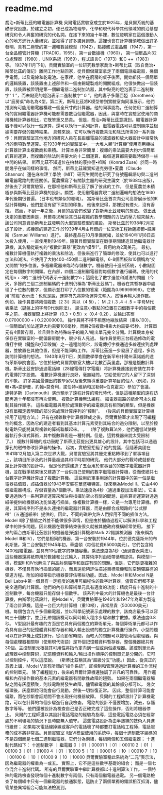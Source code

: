# readme.md

喬治•斯蒂比茲的繼電器計算機
    貝爾電話實驗室成立於1925年，是貝爾系統的基礎研究設施。於建立之初，便已成為物理學，化學和現代科學其他領域的前沿基礎研究和令人興奮的研究的代名詞。在接下來的幾十年裡，數位發明家在這個激動人心的地方進行大量研究，並獲得了許多諾貝爾獎。這裡也會在計算機領域做出許多發明，具有二極管的第一邏輯數據模型（1942），點接觸式電晶體（1947），第一台全晶體管計算機（TRADIC，1955），第一台數據機（1960）， 第一個單晶片32位處理器（1980），UNIX系統（1969），程式語言C（1973）和C ++（1983）等。
    1937年11月下旬，貝爾實驗室的一位研究數學家喬治•斯蒂比茲（取自喬治•斯蒂比茲的傳記）離開工作地點回家，從貝爾儲藏室拿走了兩個電話繼電器，幾個手電筒，以及電線和乾電池。在家裡，他坐在廚房的桌子後面，開始組裝一個簡單的邏輯裝置，該裝置由上述部件和一個由錫罐製成的開關組成。他很快做出一個裝置，該裝置被證明是第一個繼電器二進制加法器，其中點亮的燈泡表示二進制數字“ 1 ”，而未點亮的燈泡表示二進制數字“ 0 ”。他的妻子多蘿西婭（Dorotheea）以“廚房桌”命名為K型。第二天，斯蒂比茲將K模型帶到實驗室向同事展示，他們推測有可能用繼電器構建一個全尺寸的計算器。他的同事認為，任何使用二進制算術的實用繼電器計算機可能都需要數百個繼電器，因此，與當時在實驗室使用的商用機械計算器相比，它既笨重又昂貴。
	但是，喬治•斯蒂比茲意識到，繼電器計算器不僅可以執行一個運算，還可以執行一系列計算，繼電器電路可以控制順序並根據需要存儲的臨時結果。 具體來說，它可以執行複數乘法和除法所需的一系列操作：貝爾實驗室其他地方的研究人員在長距離電路的濾波器和放大器設計中經常執行的兩項數學運算。在1930年代的實驗室中，一大堆人類“計算機”使用商用機械計算器計算出複數商和乘積。 計算本身非常簡單：複雜的乘法需要大約六個簡單的算術運算，而複雜的除法則需要大約十二個運算，每個運算都需要臨時儲存一些中間的結果。
斯蒂比茲不知道位在柏林的康拉德•祖斯（Konrad Zuse）於同一時間幾乎在做同樣的事情。 然而，斯蒂比茲確實知道克勞德•夏農（Claude Shannon）還在麻省理工學院（MIT）研究生期間也研究了符號邏輯語句與二進制繼電器電路的對應關係。夏農撰寫了有關該主題的研究生論文（於1938年出版），然後去了貝爾實驗室，在那裡他和斯蒂比茲了解了彼此的工作。 但是夏農並未積極參與斯蒂比茲計算機的設計。顯然，使用繼電器實現二進制邏輯的想法在1930年代後期很普遍。（日本也有類似的發現）。
    當斯蒂比茲首次向公司高管展示他的K型計算機時，他們並沒有留下深刻的印象。 他後來記得，那裡沒有煙火，沒有香檳。 然而，不到一年之後，貝爾的高管們改變了對斯蒂比茲發明的想法。 做出此決定的重要因素是，貝爾尋求解決其日益複雜的數學問題的方法的壓力越來越大。 該公司同意資助斯蒂比茲發明的大型實驗模型的建設。 斯蒂比茲於1938年2月完成了設計，該機器的建造工作於1939年4月由貝爾的一位交換工程師薩繆爾•威廉斯（Samuel Williams）進行。 最終產品在10月準備就緒，並於1940年1月8日首次投入使用，一直使用到1949年。隨著貝爾實驗室在戰爭期間建造其他繼電器計算機，其名稱從最初的“複數計算器”更改為“模型1”。費用約為2萬美元。
	  最初，複數計算機僅執行複雜的乘法和除法，但後來進行了簡單的修改，使其也可以進行加法和減法。它使用了大約400-450個二進制繼電器，6-8個面板和10個稱為“交叉開關”的多位置，多極繼電器來臨時存儲數字。機器使用十進制系統，小數點固定在每個數字的開頭。在內部，四個二進制繼電器對每個數字進行編碼，使用的代碼用n + 3的二進制代碼表示十進制數字n；這簡化了數字進位和減法的問題（今天，多餘的三個二進制編碼的十進制仍稱為“斯蒂比茲碼”）。機器在其暫存器中處理了十位數的數字，但顯示並打印了八位數的答案（範圍為0.99999999）。它使用“前綴”表示法：也就是說，運算符先將算術運算先輸入，然後再輸入操作數。 例如，操作員要將兩個複數（2 3i）乘以（4 5i），：
    M .2 i .3 .4 -i .5 =
    字母M代表乘法（鍵盤上的字母D代表除法）。 請注意小數點的位置在四個數字中的每個數字之前。 機器實際上將計算（0.3 + 0.5i）x（0.4-0.2i），並輸出答案0.07000000 + i 0.22000000。 操作員將不得不相應地縮放結果（乘以100）。 一個簡單的加法運算大約需要100毫秒，而將2個複數相乘大約需要45秒。
計算單元有4個暫存器，並且與作為特殊端子的輸入/輸出單元完全分開。計算機本身被保存在實驗室的一間偏僻房間中，很少有人見過。 操作員使用三台經過修改的電傳打字機（鍵盤和打印設備）之一遠程訪問它，該電傳打字機通過多線連接到處理器，並放置在其他位置，但是不能同時工作。
斯蒂比茲進一步發展了遠程，多路訪問計算機的想法。 1940年9月11日，美國數學學會在新罕布什爾州漢諾威的達特茅斯學院會面，它位於紐約貝爾實驗室大樓以北數百英里處，那裡是複數計算機。斯蒂比茲安排通過電話線（28線電傳打字電纜）將計算機連接到安裝在其中的電傳打字設備。 複數計算機運行良好，毫無疑問，它給使用它的人留下了深刻的印象。 許多美國最傑出的數學家以及後來領導重要計算項目的個人（例如，約翰•馮•諾伊曼，約翰•莫奇利，諾伯特•維納和加勒特•伯克霍夫）參加了會議。 達特茅斯（Dartmouth）演示預示了遠程計算的現代時代，但是這種類型的遠程訪問再過十年都沒有再次使用。
    複數計算機無法編程。 繼電器電路的組合可永久控制其操作順序。 這些繼電器與用於處理數字的繼電器具有相同的類型，但是機器沒有單獨定義明確的部分來處理計算序列的“控制”。 （後來的貝爾實驗室計算機採用了這種方法。）只有在複雜數字計算機建成之後，貝爾實驗室才出現了可編程性的概念，因為它的建造者看到其基本計算元素受到其結合的過分限制，以至於控制電路只能將其與複雜的算術聯繫起來。 。 （除了複數算法外，他們還嘗試使機器執行多項式算術，其中複數算術是一種特例。但是，這對機器來說太受限制了。）
    複數計算機的成功鼓勵了斯蒂比茲提出更具雄心的設計，其中包括可以通過穿孔的磁帶修改計算器的操作。 起初，實驗室拒絕了他的提議，但隨著美國在1941年12月加入第二次世界大戰，貝爾實驗室將其優先重點轉移到了軍事項目上，該項目所涉及的計算量超過其和平時期的研究。 他們大部分的戰時成就都在類比計算機的設計中。 但是他們還建造了五台用於軍事目的的數字繼電器計算機，並在戰爭結束後又建造了一台供自己使用的數字繼電器計算機，從而使總共七台數字計算機計算出了複數計算機。
    這些用於軍事用途的計算器中的第一個是繼電器插值器，該插值器於1943年安裝在華盛頓特區，後來稱為Model II。它由440個繼電器構成，存儲容量為7個數字。乘法速度為4秒（通過重複加法乘法）。它主要通過執行一系列算術運算來解決與指揮防空火有關的問題，這些算術運算對通過紙帶提供給機器的功能值進行插值。像複數計算機一樣，它是一台專用計算機。但是，其算術序列不是永久連接的繼電器計算器，而是由膠合成環路的“公式膠帶”（五通道紙帶）提供的。因此，不同的磁帶允許人們採用不同的插值方法。 Model II除了插值之外並不能做很多事情，但是由於插值過程可以解決科學和工程學中的許多問題，因此機器在戰爭結束後很久就被其他政府機構經常使用。
    接下來的兩台由斯蒂比茲設計的機器是彈道計算機和Mark 22錯誤檢測器（後來稱為Model III和IV），它們是相同的機器，第一台安裝於1944年，位於德克薩斯州的布利斯堡，第二台安裝於1945年初。華盛頓（每個花費65000美元）。它們包含約1400個繼電器，並具有10個數字的存儲容量。乘法速度為1秒（通過查表乘法）。這些機器還將紙帶用於數據和公式輸入，其算術序列由紙帶循環提供。與模型II一樣，模型III和IV也解決了與高射砲瞄準和跟踪有關的問題。但是，它們是更複雜的機器，不僅具有執行插值的能力，而且還能夠評估描述目標飛機和防空砲彈路徑的彈道方程。附加的紙帶指示機器要評估哪些功能。因此，Model III和Model N是Bell Labs中第一個具有一定程度的通用可編程性的數字計算器，儘管它們都不是完全通用的計算器。他們的內存和算術單元具有適度的功能：精度只有十進制的十進制數字，每台機器只能存儲十個數字。
    該系列中最大的計算機也是最後一台計算機，由斯蒂比茲設計，是Model V，貝爾實驗室在1946年和1947年為軍方製造了兩台計算機。這是一台巨大的計算機（重10噸），非常昂貴（500000美元）機。每個包含九千多個繼電器，並以科學記號表示處理的數字。該商店最多可以容納三十個數字，並且孔帶閱讀機可以同時輸入程序步驟和數字數據。乘法速度0.8秒。 V型設計最有趣的方面是它具有兩個獨立的算術單元，每個算術單元都可以作為具有自己的記憶體資料暫存器和輸入輸出設備的獨立計算機進行操作。小型問題可以在計算機上成對運行，從而節省時間，而較大的問題可以接管兩個處理器。與每個處理器相關聯（使用現代術語）是15個記憶體資料暫存器，整個機器總共有30個。主控制單元根據其可用性將指令定向到一個或兩個處理器。該控制單元與處理器中控制算術，記憶體資料和輸入/輸出操作順序的控制單元是分開的。它可以控制控件，可以這麼說。 （斯蒂比茲稱其為“超級分支”功能。）因此，從真正的意義上講，Model V具有所謂的“操作系統”，即控制和管理通過計算機的工作流程的控制單元。
    除了編程能力，後來的貝爾計算機還強調了非凡的可靠性。 用作邏輯和內存操作數的基本元素的繼電器有間歇性故障的趨勢。 如果在兩個繼電器觸點之間有灰塵積聚，則該電路將發生故障，儘管繼電器的其餘部分都可以。 幾次循環後，灰塵顆粒可能會自行晃動，然後一切恢復正常。 因此，整個計算可能會偏離，而在診斷會話期間不會出現任何機器故障。
    貝爾的工程師設計了計算機電路，可以在計算的每個步驟進行自我檢查。 電路的設計不僅要增加，減去，存儲數字等等。 他們還被設計為檢查自己是否正確完成了這些操作，否則將機器停止。 貝爾的工程師還以其設計電話電路的經驗為指導，這些電話電路必須在經常處於不利環境的情況下長時間無人值守。 這些電路設計為由半熟練的技術人員進行維修； 如果每次電話線掉線或客戶的電話壞了時都要打電話給工程師，電話服務的成本將非常高。貝爾實驗室 II至VI模型使用的系統中，每個十進制數字編碼的不是四個而是七個二進制繼電器。它們分為兩組，每組兩個和五個繼電器； 十進制代碼如下：
十進制數字     ｜ 繼電器
0	            ｜01	  ｜00001
1	            ｜01	  ｜00010
2	            ｜01	  ｜00100
3	            ｜01	  ｜01000
4	            ｜01	  ｜10000
5	            ｜10	  ｜00001
6	            ｜10	  ｜00010
7	            ｜10	  ｜00100
8	            ｜10	  ｜01000
9	            ｜10	  ｜10000
    貝爾實驗室稱此系統為“二元”表示法，因為繼電器的權重為一或五。 實際上，它不是這些數字基礎的組合； 而是一個七位混合十進制代碼。 所有的貝爾實驗室中繼計算機都以十進制算法工作。 一個特殊的電路檢查發現每個十進制數字有兩個，只有兩個繼電器通電。 另一個電路檢查了每個組中只有一個繼電器的接通狀態，這防止了兩個單獨的錯誤相互抵消，儘管某些異常組合可能無法檢測到。

